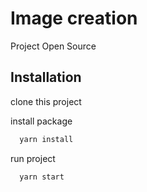 # Image creation

Project Open Source

## Installation

clone this project

install package

```bash
  yarn install
```

run project

```bash
  yarn start
```
